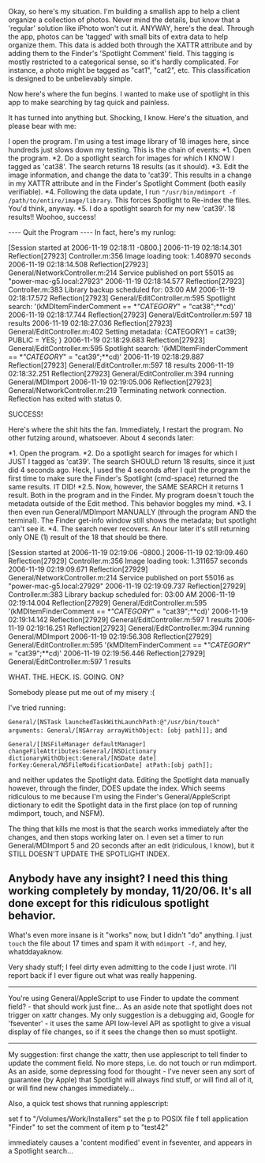 
Okay, so here's my situation.  I'm building a smallish app to help a client organize a collection of photos.  Never mind the details, but know that a 'regular' solution like iPhoto won't cut it.  ANYWAY, here's the deal.  Through the app, photos can be 'tagged' with small bits of extra data to help organize them.  This data is added both through the XATTR attribute and by adding them to the Finder's 'Spotlight Comment' field.  This tagging is mostly restricted to a categorical sense, so it's hardly complicated.  For instance, a photo might be tagged as "cat1", "cat2", etc.  This classification is designed to be unbelievably simple.

Now here's where the fun begins.  I wanted to make use of spotlight in this app to make searching by tag quick and painless.

It has turned into anything but.  Shocking, I know.  Here's the situation, and please bear with me:

I open the program.  I'm using a test image library of 18 images here, since hundreds just slows down my testing.  This is the chain of events:
*1. Open the program.
*2. Do a spotlight search for images for which I KNOW I tagged as 'cat38'.  The search returns 18 results (as it should).
*3. Edit the image information, and change the data to 'cat39'.  This results in a change in my XATTR attribute and in the Finder's Spotlight Comment (both easily verifiable).
*4.  Following the data update, I run `"/usr/bin/mdimport -f /path/to/entire/image/library`.  This forces Spotlight to Re-index the files.  You'd think, anyway.
*5.  I do a spotlight search for my new 'cat39'.  18 results!! Woohoo, success!

---- Quit the Program ----
In fact, here's my runlog:

    
[Session started at 2006-11-19 02:18:11 -0800.]
2006-11-19 02:18:14.301 Reflection[27923] Controller.m:356 Image loading took: 1.408970 seconds
2006-11-19 02:18:14.508 Reflection[27923] General/NetworkController.m:214 Service published on port 55015 as "power-mac-g5.local:27923"
2006-11-19 02:18:14.577 Reflection[27923] Controller.m:383 Library backup scheduled for: 03:00 AM
2006-11-19 02:18:17.572 Reflection[27923] General/EditController.m:595 Spotlight search: '(kMDItemFinderComment == **"CATEGORY*" = "cat38";**cd)'
2006-11-19 02:18:17.744 Reflection[27923] General/EditController.m:597 18 results
2006-11-19 02:18:27.036 Reflection[27923] General/EditController.m:402 Setting metadata: {CATEGORY1 = cat39; PUBLIC = YES; }
2006-11-19 02:18:29.683 Reflection[27923] General/EditController.m:595 Spotlight search: '(kMDItemFinderComment == **"CATEGORY*" = "cat39";**cd)'
2006-11-19 02:18:29.887 Reflection[27923] General/EditController.m:597 18 results
2006-11-19 02:18:32.251 Reflection[27923] General/EditController.m:394 running General/MDImport
2006-11-19 02:19:05.006 Reflection[27923] General/NetworkController.m:219 Terminating network connection.
Reflection has exited with status 0.


SUCCESS!

Here's where the shit hits the fan.  Immediately, I restart the program.  No other futzing around, whatsoever.  About 4 seconds later:

*1. Open the program.
*2. Do a spotlight search for images for which I JUST I tagged as 'cat39'.  The search SHOULD return 18 results, since it just did 4 seconds ago.  Heck, I used the 4 seconds after I quit the program the first time to make sure the Finder's Spotlight (cmd-space) returned the same results.  IT DID!
*2.5. Now, however, the SAME SEARCH it returns 1 result.  Both in the program and in the Finder.  My program doesn't touch the metadata outside of the Edit method.  This behavior boggles my mind.
*3. I then even run General/MDImport MANUALLY (through the program AND the terminal).  The Finder get-info window still shows the metadata; but spotlight can't see it.
*4. The search never recovers.  An hour later it's still returning only ONE (1) result of the 18 that should be there.

    
[Session started at 2006-11-19 02:19:06 -0800.]
2006-11-19 02:19:09.460 Reflection[27929] Controller.m:356 Image loading took: 1.311657 seconds
2006-11-19 02:19:09.671 Reflection[27929] General/NetworkController.m:214 Service published on port 55016 as "power-mac-g5.local:27929"
2006-11-19 02:19:09.737 Reflection[27929] Controller.m:383 Library backup scheduled for: 03:00 AM
2006-11-19 02:19:14.004 Reflection[27929] General/EditController.m:595 '(kMDItemFinderComment == **"CATEGORY*" = "cat39";**cd)'
2006-11-19 02:19:14.142 Reflection[27929] General/EditController.m:597 1 results
2006-11-19 02:19:16.251 Reflection[27923] General/EditController.m:394 running General/MDImport
2006-11-19 02:19:56.308 Reflection[27929] General/EditController.m:595 '(kMDItemFinderComment == **"CATEGORY*" = "cat39";**cd)'
2006-11-19 02:19:56.446 Reflection[27929] General/EditController.m:597 1 results


WHAT. THE. HECK. IS. GOING. ON?

Somebody please put me out of my misery :(

I've tried running:

<code>General/[NSTask launchedTaskWithLaunchPath:@"/usr/bin/touch" arguments: General/[NSArray arrayWithObject: [obj path]]];</code>
and

<code>General/[[NSFileManager defaultManager] changeFileAttributes:General/[NSDictionary dictionaryWithObject:General/[NSDate date] forKey:General/NSFileModificationDate] atPath:[obj path]];</code>

and neither updates the Spotlight data.  Editing the Spotlight data manually however, through the finder, DOES update the index.  Which seems ridiculous to me because I'm using the Finder's General/AppleScript dictionary to edit the Spotlight data in the first place (on top of running mdimport, touch, and NSFM).

The thing that kills me most is that the search works immediately after the changes, and then stops working later on.  I even set a timer to run General/MDImport 5 and 20 seconds after an edit (ridiculous, I know), but it STILL DOESN'T UPDATE THE SPOTLIGHT INDEX.

Anybody have any insight?  I need this thing working completely by monday, 11/20/06.  It's all done except for this ridiculous spotlight behavior.
----
What's even more insane is it "works" now, but I didn't "do" anything.  I just `touch` the file about 17 times and spam it with `mdimport -f`, and hey, whatddayaknow.

Very shady stuff; I feel dirty even admitting to the code I just wrote.  I'll report back if I ever figure out what was really happening.

----
You're using General/AppleScript to use Finder to update the comment field? - that should work just fine... As an aside note that spotlight does not trigger on xattr changes. My only suggestion is a debugging aid, Google for 'fseventer' - it uses the same API low-level API as spotlight to give a visual display of file changes, so if it sees the change then so must spotlight.

----
My suggestion: first change the xattr, then use applescript to tell finder to update the comment field.  No more steps, i.e. do not touch or run mdimport.  As an aside, some depressing food for thought - I've never seen any sort of guarantee (by Apple) that Spotlight will always find stuff, or will find all of it, or will find new changes immediately...

Also, a quick test shows that running applescript:
    
set f to "/Volumes/Work/Installers"
set the p to POSIX file f
tell application "Finder" to set the comment of item p to "test42"

immediately causes a 'content modified' event in fseventer, and appears in a Spotlight search...